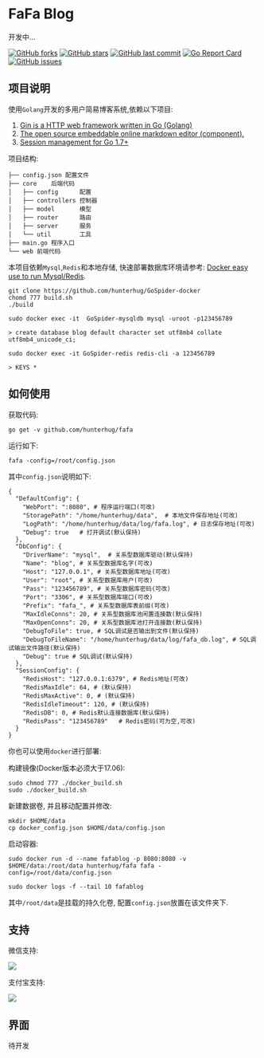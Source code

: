 # FaFa Blog

开发中...

[![GitHub forks](https://img.shields.io/github/forks/hunterhug/fafa.svg?style=social&label=Forks)](https://github.com/hunterhug/fafa/network)
[![GitHub stars](https://img.shields.io/github/stars/hunterhug/fafa.svg?style=social&label=Stars)](https://github.com/hunterhug/fafa/stargazers)
[![GitHub last commit](https://img.shields.io/github/last-commit/hunterhug/fafa.svg)](https://github.com/hunterhug/fafa)
[![Go Report Card](https://goreportcard.com/badge/github.com/hunterhug/fafa)](https://goreportcard.com/report/github.com/hunterhug/fafa)
[![GitHub issues](https://img.shields.io/github/issues/hunterhug/fafa.svg)](https://github.com/hunterhug/fafa/issues)


## 项目说明

使用`Golang`开发的多用户简易博客系统,依赖以下项目:

1. [Gin is a HTTP web framework written in Go (Golang)](https://github.com/gin-gonic/gin)
2. [The open source embeddable online markdown editor (component).](https://github.com/pandao/editor.md)
3. [Session management for Go 1.7+](https://github.com/alexedwards/scs)

项目结构:

```
├── config.json 配置文件
├── core    后端代码
│   ├── config      配置
│   ├── controllers 控制器
│   ├── model       模型
│   ├── router      路由
│   ├── server      服务
│   └── util        工具
├── main.go 程序入口
└── web 前端代码
```

本项目依赖`Mysql`,`Redis`和本地存储, 快速部署数据库环境请参考: [Docker easy use to run  Mysql/Redis](https://github.com/hunterhug/GoSpider-docker).

```
git clone https://github.com/hunterhug/GoSpider-docker
chomd 777 build.sh
./build

sudo docker exec -it  GoSpider-mysqldb mysql -uroot -p123456789

> create database blog default character set utf8mb4 collate utf8mb4_unicode_ci;

sudo docker exec -it GoSpider-redis redis-cli -a 123456789

> KEYS *
```

## 如何使用

获取代码:

```
go get -v github.com/hunterhug/fafa
```

运行如下:

```
fafa -config=/root/config.json
```

其中`config.json`说明如下:

```
{
  "DefaultConfig": {
    "WebPort": ":8080", # 程序运行端口(可改)
    "StoragePath": "/home/hunterhug/data",  # 本地文件保存地址(可改)
    "LogPath": "/home/hunterhug/data/log/fafa.log", # 日志保存地址(可改)
    "Debug": true   # 打开调试(默认保持)
  },
  "DbConfig": {
    "DriverName": "mysql",  # 关系型数据库驱动(默认保持)
    "Name": "blog", # 关系型数据库名字(可改)
    "Host": "127.0.0.1", # 关系型数据库地址(可改)
    "User": "root", # 关系型数据库用户(可改)
    "Pass": "123456789", # 关系型数据库密码(可改)
    "Port": "3306", # 关系型数据库端口(可改)
    "Prefix": "fafa_", # 关系型数据库表前缀(可改)
    "MaxIdleConns": 20, # 关系型数据库池闲置连接数(默认保持)
    "MaxOpenConns": 20, # 关系型数据库池打开连接数(默认保持)
    "DebugToFile": true, # SQL调试是否输出到文件(默认保持)
    "DebugToFileName": "/home/hunterhug/data/log/fafa_db.log", # SQL调试输出文件路径(默认保持)
    "Debug": true # SQL调试(默认保持)
  },
  "SessionConfig": {
    "RedisHost": "127.0.0.1:6379", # Redis地址(可改)
    "RedisMaxIdle": 64, # (默认保持)
    "RedisMaxActive": 0, # (默认保持)
    "RedisIdleTimeout": 120, # (默认保持)
    "RedisDB": 0, # Redis默认连接数据库(默认保持)
    "RedisPass": "123456789"   # Redis密码(可为空,可改)
  }
}
```

你也可以使用`docker`进行部署:

构建镜像(Docker版本必须大于17.06):

```
sudo chmod 777 ./docker_build.sh
sudo ./docker_build.sh
````

新建数据卷, 并且移动配置并修改:

```
mkdir $HOME/data
cp docker_config.json $HOME/data/config.json
```

启动容器:

```
sudo docker run -d --name fafablog -p 8080:8080 -v $HOME/data:/root/data hunterhug/fafa fafa -config=/root/data/config.json

sudo docker logs -f --tail 10 fafablog
```

其中`/root/data`是挂载的持久化卷, 配置`config.json`放置在该文件夹下.

## 支持

微信支持:

![](/support/weixin.jpg)

支付宝支持:

![](/support/alipay.png)


## 界面

待开发